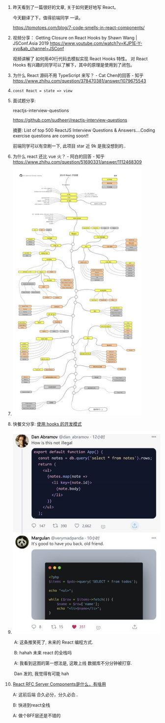 1. 昨天看到了一篇很好的文章, 关于如何更好地写 React。

   今天翻译了下，值得前端同学 一读。

   https://tomotoes.com/blog/7-code-smells-in-react-components/
   
2. 视频分享： 
   Getting Closure on React Hooks by Shawn Wang | JSConf.Asia 2019 https://www.youtube.com/watch?v=KJP1E-Y-xyo&ab_channel=JSConf 

   视频讲解了 如何用40行代码去模拟实现 React Hooks 特性。
   对 React Hooks 有兴趣的同学可以了解下，其中的原理是使用到了闭包。
   
3. 为什么 React 源码不用 TypeScript 来写？ - Cat Chen的回答 - 知乎 https://www.zhihu.com/question/378470381/answer/1079675543

4. `const React = state => view`

5. 面试题分享:

   reactjs-interview-questions

   https://github.com/sudheerj/reactjs-interview-questions

   摘要: List of top 500 ReactJS Interview Questions & Answers....Coding exercise questions are coming soon!!

   前端同学可以有空刷一下, 此项目 star 近 9k 是我没想到的..
   
6. 为什么 react 还比 vue 火？ - 阿白的回答 - 知乎 https://www.zhihu.com/question/51690331/answer/1112468309

7. ![image-20201212212006821](docs/image-20201212212006821.png)

8. 快餐文分享: [使用 hooks 的开发模式](https://github.com/dt-fe/weekly/blob/v2/080.%E7%B2%BE%E8%AF%BB%E3%80%8A%E6%80%8E%E4%B9%88%E7%94%A8%20React%20Hooks%20%E9%80%A0%E8%BD%AE%E5%AD%90%E3%80%8B.md)

9. ![image-20201224233406549](docs/image-20201224233406549.png)

   ​	A: 这条推笑死了, 未来的 React 编程方式.

   ​	B: hahah 未来 react 的全栈吗

   ​	A: 我看到这图的第一想法是, 这敢上线 数据库不分分钟被打穿.

   ​		Dan 发的, 我觉得有可能 hah
   
10. [React RFC Server Components是什么，有啥用](https://mp.weixin.qq.com/s/7AT5iNaJyRdAKaE3Rr321w)

    A: 这前后端 合久必分，分久必合..

    B: 快进到react全栈

    A: 做个BFF层还是不错的